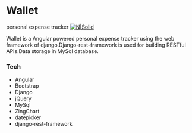 # Wallet
personal expense tracker
[![N|Solid](https://png.icons8.com/color/40/heroku.png)](https://walletrack.herokuapp.com/)

Wallet is a Angular powered personal expense tracker using the web framework of django.Django-rest-framework is used for building RESTful APIs.Data storage in MySql database. 

### Tech
* Angular
* Bootstrap 
* Django 
* jQuery 
* MySql 
* ZingChart
* datepicker
* django-rest-framework
